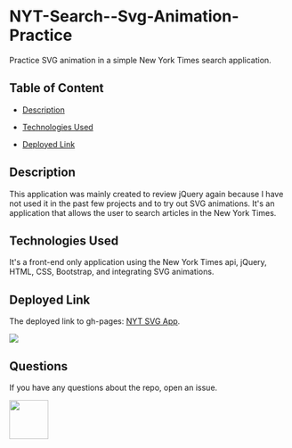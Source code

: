 # NYT-Search--Svg-Animation-Practice

Practice SVG animation in a simple New York Times search application.

## Table of Content

- [Description](#Description)

- [Technologies Used](#Technologies-Used)

- [Deployed Link](#Deployed-Link)

## Description

This application was mainly created to review jQuery again because I have not used it in the past few projects and to try out SVG animations. It's an application that allows the user to search articles in the New York Times.

## Technologies Used

It's a front-end only application using the New York Times api, jQuery, HTML, CSS, Bootstrap, and integrating SVG animations.

## Deployed Link

The deployed link to gh-pages: <a href="https://steffield.github.io/NYT-search--svg-practice/">NYT SVG App</a>.

![](NYT-svg.gif)

## Questions

If you have any questions about the repo, open an issue.

<img src="https://avatars0.githubusercontent.com/u/56233744?v=4" width ="70px" height="70px">

